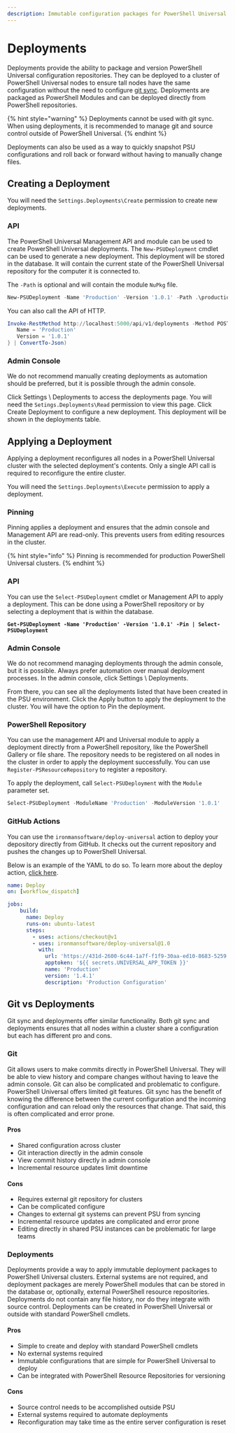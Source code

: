 ```yaml
---
description: Immutable configuration packages for PowerShell Universal.
---
```


# Deployments

Deployments provide the ability to package and version PowerShell Universal configuration repositories. They can be deployed to a cluster of PowerShell Universal nodes to ensure tall nodes have the same configuration without the need to configure [git sync](git.md). Deployments are packaged as PowerShell Modules and can be deployed directly from PowerShell repositories.

{% hint style="warning" %}
Deployments cannot be used with git sync. When using deployments, it is recommended to manage git and source control outside of PowerShell Universal.
{% endhint %}

Deployments can also be used as a way to quickly snapshot PSU configurations and roll back or forward without having to manually change files.

## Creating a Deployment

You will need the `Settings.Deployments\Create` permission to create new deployments.

### API

The PowerShell Universal Management API and module can be used to create PowerShell Universal deployments. The `New-PSUDeployment` cmdlet can be used to generate a new deployment. This deployment will be stored in the database. It will contain the current state of the PowerShell Universal repository for the computer it is connected to.

The `-Path` is optional and will contain the module `NuPkg` file.

```powershell
New-PSUDeployment -Name 'Production' -Version '1.0.1' -Path .\production.1.0.1.nupkg
```

You can also call the API of HTTP.

```powershell
Invoke-RestMethod http://localhost:5000/api/v1/deployments -Method POST -Body (@{
   Name = 'Production'
   Version = '1.0.1'
} | ConvertTo-Json)
```

### Admin Console

We do not recommend manually creating deployments as automation should be preferred, but it is possible through the admin console.

Click Settings \ Deployments to access the deployments page. You will need the `Setings.Deployments\Read` permission to view this page. Click Create Deployment to configure a new deployment. This deployment will be shown in the deployments table.

## Applying a Deployment

Applying a deployment reconfigures all nodes in a PowerShell Universal cluster with the selected deployment's contents. Only a single API call is required to reconfigure the entire cluster.

You will need the `Settings.Deployments\Execute` permission to apply a deployment.

### Pinning

Pinning applies a deployment and ensures that the admin console and Management API are read-only. This prevents users from editing resources in the cluster.

{% hint style="info" %}
Pinning is recommended for production PowerShell Universal clusters.
{% endhint %}

### API

You can use the `Select-PSUDeployment` cmdlet or Management API to apply a deployment. This can be done using a PowerShell repository or by selecting a deployment that is within the database.

<pre class="language-powershell"><code class="lang-powershell"><strong>Get-PSUDeployment -Name 'Production' -Version '1.0.1' -Pin | Select-PSUDeployment 
</strong></code></pre>

### Admin Console

We do not recommend managing deployments through the admin console, but it is possible. Always prefer automation over manual deployment processes. In the admin console, click Settings \ Deployments.

From there, you can see all the deployments listed that have been created in the PSU environment. Click the Apply button to apply the deployment to the cluster. You will have the option to Pin the deployment.

### PowerShell Repository

You can use the management API and Universal module to apply a deployment directly from a PowerShell repository, like the PowerShell Gallery or file share. The repository needs to be registered on all nodes in the cluster in order to apply the deployment successfully. You can use `Register-PSResourceRepository` to register a repository.

To apply the deployment, call `Select-PSUDeployment` with the `Module` parameter set.

```powershell
Select-PSUDeployment -ModuleName 'Production' -ModuleVersion '1.0.1'
```

### GitHub Actions

You can use the `ironmansoftware/deploy-universal` action to deploy your depository directly from GitHub. It checks out the current repository and pushes the changes up to PowerShell Universal.

Below is an example of the YAML to do so. To learn more about the deploy action, [click here](https://github.com/ironmansoftware/deploy-universal).

```yaml
name: Deploy
on: [workflow_dispatch]

jobs:
    build:
      name: Deploy
      runs-on: ubuntu-latest
      steps:
        - uses: actions/checkout@v1
        - uses: ironmansoftware/deploy-universal@1.0
          with:
            url: 'https://431d-2600-6c44-1a7f-f1f9-30aa-ed10-8683-5259.ngrok-free.app'
            apptoken: '${{ secrets.UNIVERSAL_APP_TOKEN }}'
            name: 'Production'
            version: '1.4.1'
            description: 'Production Configuration'
```

## Git vs Deployments

Git sync and deployments offer similar functionality. Both git sync and deployments ensures that all nodes within a cluster share a configuration but each has different pro and cons.

### Git

Git allows users to make commits directly in PowerShell Universal. They will be able to view history and compare changes without having to leave the admin console. Git can also be complicated and problematic to configure. PowerShell Universal offers limited git features. Git sync has the benefit of knowing the difference between the current configuration and the incoming configuration and can reload only the resources that change. That said, this is often complicated and error prone.

#### Pros

* Shared configuration across cluster
* Git interaction directly in the admin console
* View commit history directly in admin console
* Incremental resource updates limit downtime

#### Cons

* Requires external git repository for clusters
* Can be complicated configure
* Changes to external git systems can prevent PSU from syncing
* Incremental resource updates are complicated and error prone
* Editing directly in shared PSU instances can be problematic for large teams

### Deployments

Deployments provide a way to apply immutable deployment packages to PowerShell Universal clusters. External systems are not required, and deployment packages are merely PowerShell modules that can be stored in the database or, optionally, external PowerShell resource repositories. Deployments do not contain any file history, nor do they integrate with source control. Deployments can be created in PowerShell Universal or outside with standard PowerShell cmdlets.

#### Pros

* Simple to create and deploy with standard PowerShell cmdlets
* No external systems required
* Immutable configurations that are simple for PowerShell Universal to deploy
* Can be integrated with PowerShell Resource Repositories for versioning

#### Cons

* Source control needs to be accomplished outside PSU
* External systems required to automate deployments
* Reconfiguration may take time as the entire server configuration is reset
